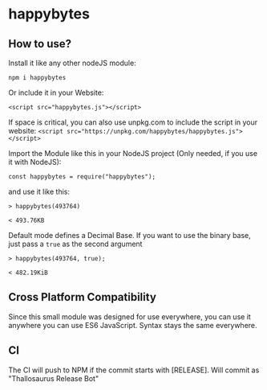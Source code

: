# happybytes

## How to use?

Install it like any other nodeJS module:

``npm i happybytes``

Or include it in your Website:

``<script src="happybytes.js"></script>``

If space is critical, you can also use unpkg.com to include the script in your website:
``<script src="https://unpkg.com/happybytes/happybytes.js"></script>``


Import the Module like this in your NodeJS project (Only needed, if you use it with NodeJS):

``const happybytes = require("happybytes"); ``

and use it like this:

``> happybytes(493764)``

``< 493.76KB ``

Default mode defines a Decimal Base. If you want to use the binary base, just pass a ``true`` as the second argument

``> happybytes(493764, true);``

``< 482.19KiB``

## Cross Platform Compatibility

Since this small module was designed for use everywhere, you can use it anywhere you can use ES6 JavaScript. Syntax stays the same everywhere.

## CI

The CI will push to NPM if the commit starts with \[RELEASE\]. Will commit as "Thallosaurus Release Bot"